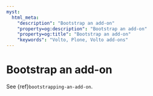 ```yaml
---
myst:
  html_meta:
    "description": "Bootstrap an add-on"
    "property=og:description": "Bootstrap an add-on"
    "property=og:title": "Bootstrap an add-on"
    "keywords": "Volto, Plone, Volto add-ons"
---
```


# Bootstrap an add-on

See {ref}`bootstrapping-an-add-on`.
